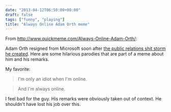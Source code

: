 ```yaml
---
date: "2013-04-12T06:50:00+00:00"
draft: false
tags: ["funny", "playing"]
title: "Always Online Adam Orth meme"
---
```

From http://www.quickmeme.com/Always-Online-Adam-Orth/:

Adam Orth resigned from Microsoft soon after [the public relations shit storm he created](http://arstechnica.com/gaming/2013/04/adam-always-online-orth-no-longer-employed-at-microsoft/). Here are some hilarious parodies that are part of a meme about him and his remarks.

My favorite:

>I'm only an idiot when I'm online.

>And I'm always online.

I feel bad for the guy. His remarks were obviously taken out of context. He shouldn't have lost his job over this.